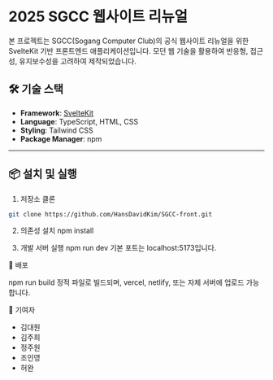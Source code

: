 # 2025 SGCC 웹사이트 리뉴얼

본 프로젝트는 SGCC(Sogang Computer Club)의 공식 웹사이트 리뉴얼을 위한 SvelteKit 기반 프론트엔드 애플리케이션입니다. 모던 웹 기술을 활용하여 반응형, 접근성, 유지보수성을 고려하여 제작되었습니다.

## 🛠️ 기술 스택

- **Framework**: [SvelteKit](https://kit.svelte.dev/)
- **Language**: TypeScript, HTML, CSS
- **Styling**: Tailwind CSS
- **Package Manager**: npm

---

## 📦 설치 및 실행

1. 저장소 클론
```bash
git clone https://github.com/HansDavidKim/SGCC-front.git
```

2. 의존성 설치
npm install

3. 개발 서버 실행
npm run dev
기본 포트는 localhost:5173입니다.


🚀 배포

npm run build
정적 파일로 빌드되며, vercel, netlify, 또는 자체 서버에 업로드 가능합니다.

👥 기여자
- 김대원
- 김주희
- 정주원
- 조인영
- 허완